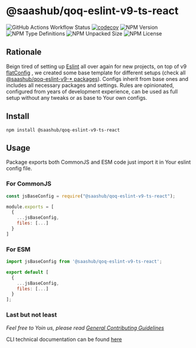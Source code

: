 # @saashub/qoq-eslint-v9-ts-react

![GitHub Actions Workflow Status](https://img.shields.io/github/actions/workflow/status/saashub-it/qoq/main.yml) [![codecov](https://codecov.io/gh/saashub-it/qoq/graph/badge.svg?flag=eslint-v9-ts-react&token=PQ1XAQQ257)](https://codecov.io/gh/saashub-it/qoq/flags/eslint-v9-ts-react) ![NPM Version](https://img.shields.io/npm/v/%40saashub%2Fqoq-eslint-v9-ts-react)
![NPM Type Definitions](https://img.shields.io/npm/types/%40saashub%2Fqoq-eslint-v9-ts-react) ![NPM Unpacked Size](https://img.shields.io/npm/unpacked-size/%40saashub%2Fqoq-eslint-v9-ts-react) ![NPM License](https://img.shields.io/npm/l/%40saashub%2Fqoq-eslint-v9-ts-react)

## Rationale

Beign tired of setting up [Eslint](https://www.npmjs.com/package/eslint) all over again for new projects, on top of v9 [flatConfig](https://eslint.org/docs/latest/use/configure/configuration-files) , we created some base template for different setups (check all [@saashub/qoq-eslint-v9-\* packages](https://www.npmjs.com/search?q=%40saashub%2Fqoq-eslint-v9-)). Configs inherit from base ones and includes all necessary packages and settings. Rules are opinionated, configured from years of development experience, can be used as full setup without any tweaks or as base to Your own configs.

## Install

    npm install @saashub/qoq-eslint-v9-ts-react

## Usage

Package exports both CommonJS and ESM code just import it in Your eslint config file.

### For CommonJS

```js
const jsBaseConfig = require("@saashub/qoq-eslint-v9-ts-react");

module.exports = [
  {
    ...jsBaseConfig,
    files: [...]
  }
]
```

### For ESM

```js
import jsBaseConfig from '@saashub/qoq-eslint-v9-ts-react';

export default [
  {
    ...jsBaseConfig,
    files: [...]
  }
];
```

### Last but not least

_Feel free to Yoin us, please read [General Contributing Guidelines](https://github.com/saashub-it/qoq/blob/master/.github/CONTRIBUTING.md)_

CLI technical documentation can be found [here](../eslint-v9/PROJECT.md)
